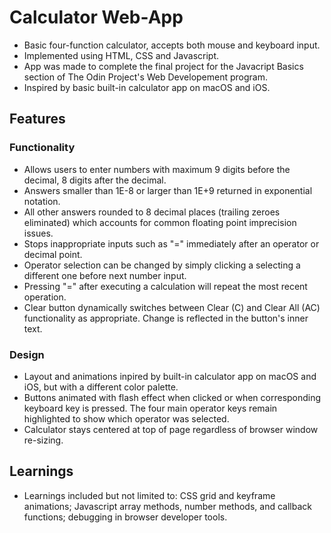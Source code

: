 # Calculator Web-App

- Basic four-function calculator, accepts both mouse and keyboard input.
- Implemented using HTML, CSS and Javascript.
- App was made to complete the final project for the Javacript Basics section of The Odin Project's Web Developement program.
- Inspired by basic built-in calculator app on macOS and iOS.

## Features

### Functionality

- Allows users to enter numbers with maximum 9 digits before the decimal, 8 digits after the decimal.
- Answers smaller than 1E-8 or larger than 1E+9 returned in exponential notation.
- All other answers rounded to 8 decimal places (trailing zeroes eliminated) which accounts for common floating point imprecision issues.
- Stops inappropriate inputs such as "=" immediately after an operator or decimal point.
- Operator selection can be changed by simply clicking a selecting a different one before next number input.
- Pressing "=" after executing a calculation will repeat the most recent operation.
- Clear button dynamically switches between Clear (C) and Clear All (AC) functionality as appropriate. Change is reflected in the button's inner text.

### Design

- Layout and animations inpired by built-in calculator app on macOS and iOS, but with a different color palette.
- Buttons animated with flash effect when clicked or when corresponding keyboard key is pressed. The four main operator keys remain highlighted to show which operator was selected.
- Calculator stays centered at top of page regardless of browser window re-sizing.

## Learnings

- Learnings included but not limited to: CSS grid and keyframe animations; Javascript array methods, number methods, and callback functions; debugging in browser developer tools.
